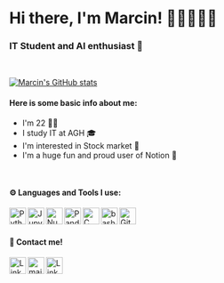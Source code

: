 # Hi there, I'm Marcin! 👋🏼👨🏻‍💻

### IT Student and AI enthusiast 🤖

<br />

[![Marcin's GitHub stats](https://github-readme-stats.vercel.app/api?username=MarcinZ20)](https://github.com/anuraghazra/github-readme-stats)

#### Here is some basic info about me: 
- I'm 22 💪🏼
- I study IT at AGH 🎓 
- I'm interested in Stock market 💱
- I'm a huge fun and proud user of Notion 📔

<br/>

#### ⚙️ Languages and Tools I use:
<img alt="Python" width="30px" align="left" src="https://cdn.jsdelivr.net/gh/devicons/devicon/icons/python/python-original.svg" />
<img alt="Jupyter" width="30px" align="left" src="https://cdn.jsdelivr.net/gh/devicons/devicon/icons/jupyter/jupyter-original.svg" />
<img alt="Numpy" width="30px" align="left" src="https://cdn.jsdelivr.net/gh/devicons/devicon/icons/numpy/numpy-original.svg" />
<img alt="Pandas" width="30px" align="left" src="https://cdn.jsdelivr.net/gh/devicons/devicon/icons/pandas/pandas-original-wordmark.svg" />
<img alt="C" width="30px" align="left" src="https://cdn.jsdelivr.net/gh/devicons/devicon/icons/c/c-plain.svg" />
<img alt="bash" width="30px" align="left" src="https://cdn.jsdelivr.net/gh/devicons/devicon/icons/bash/bash-original.svg" />
<img alt="Git" width="30px" align="left" src="https://cdn.jsdelivr.net/gh/devicons/devicon/icons/git/git-original.svg" />

<br/>
<br/>

#### 📧 Contact me!
[<img alt="LinkedIn" width="30px" align="left" src="https://user-images.githubusercontent.com/81770791/163230552-bb7f1650-a108-43ec-a429-5605c0fe05bc.svg">](https://www.linkedin.com/in/marcin-zub-615500237?lipi=urn%3Ali%3Apage%3Ad_flagship3_profile_view_base_contact_details%3B%2F6VeYqaPSbSqdLe0So4Xwg%3D%3D)
[<img alt="mail" width="30px" align="left" src="https://user-images.githubusercontent.com/81770791/163227763-11342b8a-fa00-42c1-b011-d0b7343989b7.svg">](mailto:marcin_zub@outlook.com?subject=[GitHub])
[<img alt="LinkedIn" width="30px" align="left" src="https://user-images.githubusercontent.com/81770791/167316262-857f862f-aeee-46e4-a230-addc40a02e54.svg">](https://www.hackerrank.com/marcin_zub)



